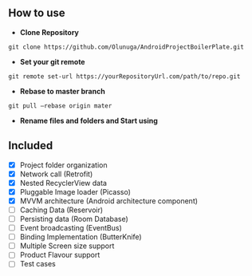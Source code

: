 ## How to use

- **Clone Repository** 
```
git clone https://github.com/Olunuga/AndroidProjectBoilerPlate.git
```

- **Set your git remote** 
```
git remote set-url https://yourRepositoryUrl.com/path/to/repo.git
```

- **Rebase to master branch** 
```
git pull —rebase origin mater
```

- **Rename files and folders and Start using**



## Included
- [x] Project folder organization
- [X] Network call (Retrofit)
- [x] Nested RecyclerView data
- [x] Pluggable Image loader (Picasso)
- [x] MVVM architecture (Android architecture component)
- [ ] Caching Data (Reservoir)
- [ ] Persisting data (Room Database)
- [ ] Event broadcasting (EventBus)
- [ ] Binding Implementation (ButterKnife)
- [ ] Multiple Screen size support
- [ ] Product Flavour support
- [ ] Test cases
